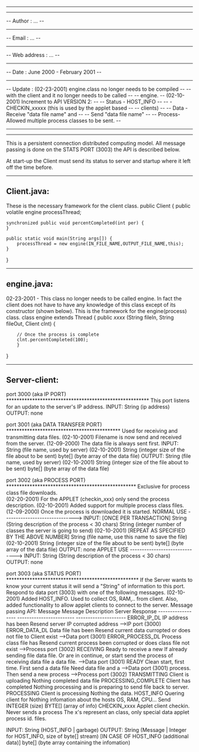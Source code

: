 -- ------------------------------------------------------------------------- --
--                                                                           --
--  Author      :  ...                                                       --
--                                                                           --
--  Email       :  ...                                                       --
--                                                                           --
--  Web address :  ...                                                       --
--                                                                           --
--  Date        :  June 2000 - February 2001                                 --
--                                                                           --
--  Update      :  (02-23-2001) engine.class no longer needs to be compiled  --
--                     with the client and it no longer needs to be called   --
--                     engine.
--                 (02-10-2001) Increment to API VERSION 2:                  --
--                  Status - HOST_INFO                                       --
--                         - CHECKIN_xxxxx (this is used by the applet based --
--                                          clients)                         --
--                  Data   - Receive "data file name" and                    --
--                           Send "data file name"                           --
--                  Process- Allowed multiple process classes to be sent.    --
--                                                                           --
-- ------------------------------------------------------------------------- --

This is a persistent connection distributed computing model.  All message
passing is done on the STATS PORT (3003) the API is described below.

At start-up the Client must send its status to server and startup where it 
left off the time before.

-------------------------------------------------------------------------------
Client.java:
-------------------------------------------------------------------------------
These is the necessary framework for the client class.
public Client {
	public volatile engine processThread;

	synchronized public void percentCompleted(int per) {
	}

	public static void main(String args[]) {
		processThread = new engine(IN_FILE_NAME,OUTPUT_FILE_NAME,this);
	}
}

-------------------------------------------------------------------------------
engine.java:
-------------------------------------------------------------------------------
02-23-2001 - This class no longer needs to be called engine.  In fact the client
	does not have to have any knowledge of this class except of its 
	constructor (shown below).
This is the framework for the engine(process) class. 
class engine extends Thread {
        public _xxxx_ (String fileIn, String fileOut, Client clnt) {

		// Once the process is complete
		clnt.percentCompleted(100);
        }
}

-------------------------------------------------------------------------------
Server-client:
-------------------------------------------------------------------------------
port 3000 (aka IP PORT) *******************************************************
This port listens for an update to the server's IP address.
INPUT:
        String     (ip address)
OUTPUT:
        none



port 3001 (aka DATA TRANSFER PORT) ********************************************
Used for receiving and transmitting data files. 
(02-10-2001) Filename is now send and received from the server.
(12-09-2000) The data file is always sent first.
INPUT:
	String     (file name, used by server) (02-10-2001)
        String     (integer size of the file about to be sent)
        byte[]     (byte array of the data file)
OUTPUT:
	String     (file name, used by server) (02-10-2001)
	String     (integer size of the file about to be sent)
	byte[]     (byte array of the data file)



port 3002 (aka PROCESS PORT) **************************************************
Exclusive for process class file downloads.  
(02-20-2001) For the APPLET (checkin_xxx) only send the process description.
(02-10-2001) Added support for multiple process class files.
(12-09-2000) Once the process is downloaded it is started.
NORMAL USE ------------------------------>
INPUT:
   [ONCE PER TRANSACTION]
	String     (String description of the process < 30 chars)
	String     (integer number of classes the server is going to send) (02-10-2001)
   [REPEAT AS SPECIFIED BY THE ABOVE NUMBER]
        String     (file name, use this name to save the file) (02-10-2001)
        String     (integer size of the file about to be sent)
        byte[]     (byte array of the data file)
OUTPUT:
        none
APPLET USE ------------------------------>
INPUT:
	String     (String description of the process < 30 chars)
OUTPUT:
        none



port 3003 (aka STATUS PORT) ***************************************************
If the Server wants to know your current status it will send a "String" 
of information to this port.  Respond to data port (3003) with one of the 
following messages.
(02-10-2001) Added HOST_INFO.  Used to collect OS, RAM,.. from client.
Also, added functionality to allow applet clients to connect to the server.
Message passing API:
        Message              Message Description        Server Response
        ------------------   ------------------------   ---------------------
        ERROR_IP_DL          IP address has been        Resend server IP 
                             corrupted                  address 
                                                        -->IP port (3000)
        ERROR_DATA_DL        Data file has been         Resend current data
                             curropted or does not      file to Client
                             exist                      -->Data port (3001)
        ERROR_PROCESS_DL     Process class file has     Resend current process
                             been corrupted or does     class file
                             not exist                  -->Process port (3002)
        RECEIVING            Ready to receive a new     If already sending file
                             data file.  Or are in      continue, or start send
                             the process of receiving   data file
                             a data file.               -->Data port (3001)
        READY                Clean start, first time.   First send a data file
                             Need data file and a       -->Data port (3001)
                             process.                   Then send a new process
                                                        -->Process port (3002)
        TRANSMITTING         Client is uploading        Nothing
                             completed data file
        PROCESSING_COMPLETE  Client has completed       Nothing
                             processing and is 
                             preparing to send file 
                             back to server. 
        PROCESSING           Client is processing       Nothing
                             the data.
        HOST_INFO            Quering client for         Nothing
                             infomation about the 
                             hosts OS, RAM, CPU...
                             Send INTEGER (size) 
                             BYTE[] (array of info)
        CHECKIN_xxxx         Applet client checkin.     Never sends a process
                             The x's represent an       class, only special data
                             applet process id.         files.

INPUT:
	String      (HOST_INFO | garbage)
OUTPUT:
	String      (Message | Integer for HOST_INFO, size of byte[] stream)
   [IN CASE OF HOST_INFO (additional data)]
        byte[]      (byte array containing the infomation)